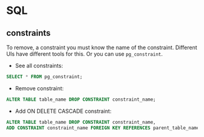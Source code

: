 # SQL

## constraints
To remove, a constraint you must know the name of the constraint. Different UIs have different tools for this. Or you can use `pg_constraint`.

- See all constraints: 
```sql
SELECT * FROM pg_constraint;
```
- Remove constraint:
```sql
ALTER TABLE table_name DROP CONSTRAINT constraint_name;
```
- Add ON DELETE CASCADE constraint:
```sql
ALTER TABLE table_name DROP CONSTRAINT constraint_name, 
ADD CONSTRAINT constraint_name FOREIGN KEY REFERENCES parent_table_name(parent_column) ON DELETE CASCADE;
```